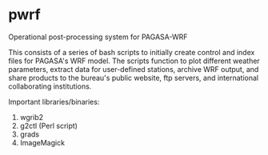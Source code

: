 # pwrf
Operational post-processing system for PAGASA-WRF

This consists of a series of bash scripts to initially create control and index files for PAGASA's WRF model. The scripts function to plot different weather parameters, extract data for user-defined stations, archive WRF output, and share products to the bureau's public website, ftp servers, and international collaborating institutions.

Important libraries/binaries:
1. wgrib2
2. g2ctl (Perl script)
3. grads
4. ImageMagick
